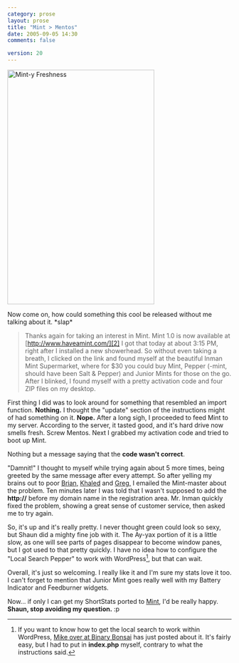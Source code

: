 ```yaml
---
category: prose
layout: prose
title: "Mint > Mentos"
date: 2005-09-05 14:30
comments: false

version: 20
---
```


[<img src="http://static.flickr.com/33/40622160_5f5d08a13b.jpg" width="330" height="527" class="posted" alt="Mint-y Freshness" />][1]

Now come on, how could something this cool be released without me talking about it. \*slap\*

> Thanks again for taking an interest in Mint. Mint 1.0 is now available at [http://www.haveamint.com/][2]
I got that today at about 3:15 PM, right after I installed a new showerhead. So without even taking a breath, I clicked on the link and found myself at the beautiful Inman Mint Supermarket, where for $30 you could buy Mint, Pepper (-mint, should have been Salt & Pepper) and Junior Mints for those on the go. After I blinked, I found myself with a pretty activation code and four ZIP files on my desktop.

First thing I did was to look around for something that resembled an import function. **Nothing.** I thought the "update" section of the instructions might of had something on it. **Nope.** After a long sigh, I proceeded to feed Mint to my server. According to the server, it tasted good, and it's hard drive now smells fresh. Screw Mentos. Next I grabbed my activation code and tried to boot up Mint.

Nothing but a message saying that the **code wasn't correct**.

"Damnit!" I thought to myself while trying again about 5 more times, being greeted by the same message after every attempt. So after yelling my brains out to poor <a href="http://solutionwatch.com" rel="friend">Brian,</a> <a href="http://brokenkode.com" rel="friend">Khaled</a> and <a href="http://www.airbagindustries.com" rel="friend met">Greg,</a> I emailed the Mint-master about the problem. Ten minutes later I was told that I wasn't supposed to add the **http://** before my domain name in the registration area. Mr. Inman quickly fixed the problem, showing a great sense of customer service, then asked me to try again.

So, it's up and it's really pretty. I never thought green could look so sexy, but Shaun did a mighty fine job with it. The Ay-yax portion of it is a little slow, as one will see parts of pages disappear to become window panes, but I got used to that pretty quickly. I have no idea how to configure the "Local Search Pepper" to work with WordPress[^1], but that can wait.

Overall, it's just so welcoming. I really like it and I'm sure my stats love it too. I can't forget to mention that Junior Mint goes really well with my Battery Indicator and Feedburner widgets.

Now... if only I can get my ShortStats ported to [Mint][3], I'd be really happy. **Shaun, stop avoiding my question.** :p

[^1]: If you want to know how to get the local search to work within WordPress, [Mike over at Binary Bonsai][4] has just posted about it. It's fairly easy, but I had to put in **index.php** myself, contrary to what the instructions said.

[1]: http://www.flickr.com/photos/avalonstar/40622160/ "Photo Sharing"
[2]: http://www.haveamint.com
[3]: http://www.avalonstar.com/mint/
[4]: http://binarybonsai.com/archives/2005/09/06/mint-local-searches-with-wordpress/
